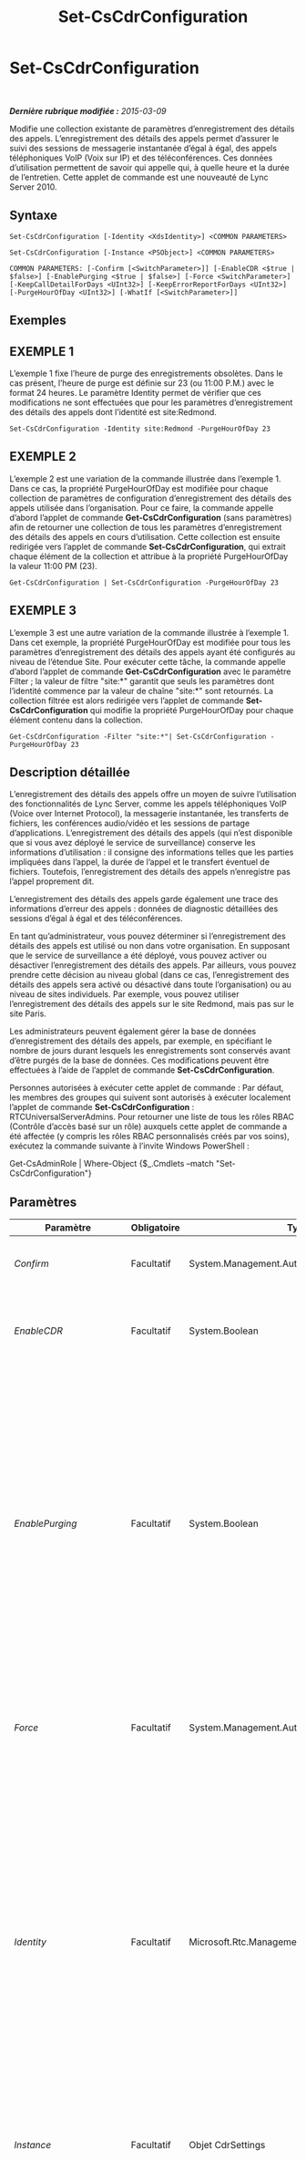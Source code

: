 ﻿---
title: Set-CsCdrConfiguration
TOCTitle: Set-CsCdrConfiguration
ms:assetid: 977f0d3e-796b-43a3-bc0c-82ea91741c52
ms:mtpsurl: https://technet.microsoft.com/fr-fr/library/Gg398774(v=OCS.15)
ms:contentKeyID: 49298202
ms.date: 05/20/2016
mtps_version: v=OCS.15
ms.translationtype: HT
---

# Set-CsCdrConfiguration

 

_**Dernière rubrique modifiée :** 2015-03-09_

Modifie une collection existante de paramètres d’enregistrement des détails des appels. L’enregistrement des détails des appels permet d’assurer le suivi des sessions de messagerie instantanée d’égal à égal, des appels téléphoniques VoIP (Voix sur IP) et des téléconférences. Ces données d’utilisation permettent de savoir qui appelle qui, à quelle heure et la durée de l’entretien. Cette applet de commande est une nouveauté de Lync Server 2010.

## Syntaxe

    Set-CsCdrConfiguration [-Identity <XdsIdentity>] <COMMON PARAMETERS>

    Set-CsCdrConfiguration [-Instance <PSObject>] <COMMON PARAMETERS>

    COMMON PARAMETERS: [-Confirm [<SwitchParameter>]] [-EnableCDR <$true | $false>] [-EnablePurging <$true | $false>] [-Force <SwitchParameter>] [-KeepCallDetailForDays <UInt32>] [-KeepErrorReportForDays <UInt32>] [-PurgeHourOfDay <UInt32>] [-WhatIf [<SwitchParameter>]]

## Exemples

## EXEMPLE 1

L’exemple 1 fixe l’heure de purge des enregistrements obsolètes. Dans le cas présent, l’heure de purge est définie sur 23 (ou 11:00 P.M.) avec le format 24 heures. Le paramètre Identity permet de vérifier que ces modifications ne sont effectuées que pour les paramètres d’enregistrement des détails des appels dont l’identité est site:Redmond.

    Set-CsCdrConfiguration -Identity site:Redmond -PurgeHourOfDay 23 

## EXEMPLE 2

L’exemple 2 est une variation de la commande illustrée dans l’exemple 1. Dans ce cas, la propriété PurgeHourOfDay est modifiée pour chaque collection de paramètres de configuration d’enregistrement des détails des appels utilisée dans l’organisation. Pour ce faire, la commande appelle d’abord l’applet de commande **Get-CsCdrConfiguration** (sans paramètres) afin de retourner une collection de tous les paramètres d’enregistrement des détails des appels en cours d’utilisation. Cette collection est ensuite redirigée vers l’applet de commande **Set-CsCdrConfiguration**, qui extrait chaque élément de la collection et attribue à la propriété PurgeHourOfDay la valeur 11:00 PM (23).

    Get-CsCdrConfiguration | Set-CsCdrConfiguration -PurgeHourOfDay 23 

## EXEMPLE 3

L’exemple 3 est une autre variation de la commande illustrée à l’exemple 1. Dans cet exemple, la propriété PurgeHourOfDay est modifiée pour tous les paramètres d’enregistrement des détails des appels ayant été configurés au niveau de l’étendue Site. Pour exécuter cette tâche, la commande appelle d’abord l’applet de commande **Get-CsCdrConfiguration** avec le paramètre Filter ; la valeur de filtre "site:\*" garantit que seuls les paramètres dont l’identité commence par la valeur de chaîne "site:\*" sont retournés. La collection filtrée est alors redirigée vers l’applet de commande **Set-CsCdrConfiguration** qui modifie la propriété PurgeHourOfDay pour chaque élément contenu dans la collection.

    Get-CsCdrConfiguration -Filter "site:*"| Set-CsCdrConfiguration -PurgeHourOfDay 23

## Description détaillée

L’enregistrement des détails des appels offre un moyen de suivre l’utilisation des fonctionnalités de Lync Server, comme les appels téléphoniques VoIP (Voice over Internet Protocol), la messagerie instantanée, les transferts de fichiers, les conférences audio/vidéo et les sessions de partage d’applications. L’enregistrement des détails des appels (qui n’est disponible que si vous avez déployé le service de surveillance) conserve les informations d’utilisation : il consigne des informations telles que les parties impliquées dans l’appel, la durée de l’appel et le transfert éventuel de fichiers. Toutefois, l’enregistrement des détails des appels n’enregistre pas l’appel proprement dit.

L’enregistrement des détails des appels garde également une trace des informations d’erreur des appels : données de diagnostic détaillées des sessions d’égal à égal et des téléconférences.

En tant qu’administrateur, vous pouvez déterminer si l’enregistrement des détails des appels est utilisé ou non dans votre organisation. En supposant que le service de surveillance a été déployé, vous pouvez activer ou désactiver l’enregistrement des détails des appels. Par ailleurs, vous pouvez prendre cette décision au niveau global (dans ce cas, l’enregistrement des détails des appels sera activé ou désactivé dans toute l’organisation) ou au niveau de sites individuels. Par exemple, vous pouvez utiliser l’enregistrement des détails des appels sur le site Redmond, mais pas sur le site Paris.

Les administrateurs peuvent également gérer la base de données d’enregistrement des détails des appels, par exemple, en spécifiant le nombre de jours durant lesquels les enregistrements sont conservés avant d’être purgés de la base de données. Ces modifications peuvent être effectuées à l’aide de l’applet de commande **Set-CsCdrConfiguration**.

Personnes autorisées à exécuter cette applet de commande : Par défaut, les membres des groupes qui suivent sont autorisés à exécuter localement l’applet de commande **Set-CsCdrConfiguration** : RTCUniversalServerAdmins. Pour retourner une liste de tous les rôles RBAC (Contrôle d’accès basé sur un rôle) auxquels cette applet de commande a été affectée (y compris les rôles RBAC personnalisés créés par vos soins), exécutez la commande suivante à l’invite Windows PowerShell :

Get-CsAdminRole | Where-Object {$\_.Cmdlets –match "Set-CsCdrConfiguration"}

## Paramètres


<table>
<colgroup>
<col style="width: 25%" />
<col style="width: 25%" />
<col style="width: 25%" />
<col style="width: 25%" />
</colgroup>
<thead>
<tr class="header">
<th>Paramètre</th>
<th>Obligatoire</th>
<th>Type</th>
<th>Description</th>
</tr>
</thead>
<tbody>
<tr class="odd">
<td><p><em>Confirm</em></p></td>
<td><p>Facultatif</p></td>
<td><p>System.Management.Automation.SwitchParameter</p></td>
<td><p>Vous demande confirmation avant d’exécuter la commande.</p></td>
</tr>
<tr class="even">
<td><p><em>EnableCDR</em></p></td>
<td><p>Facultatif</p></td>
<td><p>System.Boolean</p></td>
<td><p>Indique si l’enregistrement des détails des appels est activé ou non. La valeur par défaut est True.</p></td>
</tr>
<tr class="odd">
<td><p><em>EnablePurging</em></p></td>
<td><p>Facultatif</p></td>
<td><p>System.Boolean</p></td>
<td><p>Indique si les enregistrements des détails des appels doivent être périodiquement supprimés de la base de données d’enregistrement des détails des appels. Si la valeur est définie sur True (valeur par défaut), les enregistrements sont supprimés après la période spécifiée par les propriétés KeepCallDetailForDays (enregistrements des détails des appels) et KeepErrorReportForDays (erreurs des détails des appels). Si la valeur est définie sur False, les enregistrements des détails des appels sont conservés indéfiniment.</p></td>
</tr>
<tr class="even">
<td><p><em>Force</em></p></td>
<td><p>Facultatif</p></td>
<td><p>System.Management.Automation.SwitchParameter</p></td>
<td><p>Supprime l’affichage de tous les messages d’erreur récupérable susceptibles d’apparaître lors de l’exécution de la commande.</p></td>
</tr>
<tr class="odd">
<td><p><em>Identity</em></p></td>
<td><p>Facultatif</p></td>
<td><p>Microsoft.Rtc.Management.Xds.XdsIdentity</p></td>
<td><p>Identificateur unique affecté à la collection des paramètres de configuration de l’enregistrement des détails des appels. Pour vous référer aux paramètres globaux, utilisez cette syntaxe : -Identity global. Pour vous référer à une collection configurée au niveau de l’étendue Site, utilisez une syntaxe de type : -Identity site:Redmond. Notez que vous ne pouvez pas utiliser de caractères génériques lorsque vous spécifiez une identité.</p>
<p>Si ce paramètre est omis, l’applet de commande <strong>Set-CsCdrConfiguration</strong> modifie les paramètres globaux.</p></td>
</tr>
<tr class="even">
<td><p><em>Instance</em></p></td>
<td><p>Facultatif</p></td>
<td><p>Objet CdrSettings</p></td>
<td><p>Permet de transmettre une référence à un objet à la cmdlet plutôt que de définir des valeurs de paramètre individuelles.</p></td>
</tr>
<tr class="odd">
<td><p><em>KeepCallDetailForDays</em></p></td>
<td><p>Facultatif</p></td>
<td><p>System.UInt32</p></td>
<td><p>Indique le nombre de jours durant lesquels les enregistrements des détails des appels sont conservés dans la base de données. Tout enregistrement plus ancien que le nombre de jours spécifié est automatiquement supprimé. (Notez que la purge ne se produit que si la propriété EnablePurging est définie sur True.)</p>
<p>Vous pouvez définir cette propriété sur n’importe quelle valeur d’entier comprise entre 1 et 2562 jours (environ 7 ans). La valeur par défaut est 60.</p></td>
</tr>
<tr class="even">
<td><p><em>KeepErrorReportForDays</em></p></td>
<td><p>Facultatif</p></td>
<td><p>System.UInt32</p></td>
<td><p>Indique le nombre de jours durant lesquels les rapports d’erreur sur l’enregistrement des détails des appels sont conservés. Tout rapport plus ancien que le nombre de jours spécifié est automatiquement supprimé. Les rapports d’erreur sur l’enregistrement des détails des appels sont des rapports de diagnostic téléchargés par des applications clientes comme Lync 2013.</p>
<p>Vous pouvez définir cette propriété sur n’importe quelle valeur d’entier comprise entre 1 et 2562 jours (environ 7 ans). La valeur par défaut est 60.</p></td>
</tr>
<tr class="odd">
<td><p><em>PurgeHourOfDay</em></p></td>
<td><p>Facultatif</p></td>
<td><p>System.UInt32</p></td>
<td><p>Indique l’heure locale du jour où les enregistrements qui ont expiré doivent être supprimés de la base de données d’enregistrements des détails des appels. L’heure est spécifiée au format 24 heures, 0 correspondant à minuit (00:00 AM) et 23 à 11:00 PM. Notez que vous ne pouvez indiquer que le chiffre des heures. Cela signifie que vous pouvez, par exemple, planifier la purge à 4:00 AM, mais pas à 4:30 AM ou 4:15 AM. La valeur par défaut est 2 (2:00 A.M.). Il est recommandé de planifier la purge en dehors des heures de travail.</p>
<p>La purge de la base de données ne se produit que si la propriété EnablePurging est définie sur True.</p></td>
</tr>
<tr class="even">
<td><p><em>WhatIf</em></p></td>
<td><p>Facultatif</p></td>
<td><p>System.Management.Automation.SwitchParameter</p></td>
<td><p>Décrit ce qui se passe si vous exécutez la commande sans l’exécuter réellement.</p></td>
</tr>
</tbody>
</table>


## Types d’entrées

Microsoft.Rtc.Management.WritableConfig.Settings.CallDetailRecording.CdrSettings. L’applet de commande **Set-CsCdrConfiguration** accepte l’entrée redirigée des objets de configuration d’enregistrement des détails des appels.

## Types de retours

L’applet de commande **Set-CsCdrConfiguration** ne renvoie aucune valeur ni objet. Au lieu de cela, l’applet de commande configure les instances de l’objet Microsoft.Rtc.Management.WritableConfig.Settings.CallDetailRecording.CDRSettings.

## Voir aussi

#### Autres ressources

[Get-CsCdrConfiguration](get-cscdrconfiguration.md)  
[New-CsCdrConfiguration](new-cscdrconfiguration.md)  
[Remove-CsCdrConfiguration](remove-cscdrconfiguration.md)

